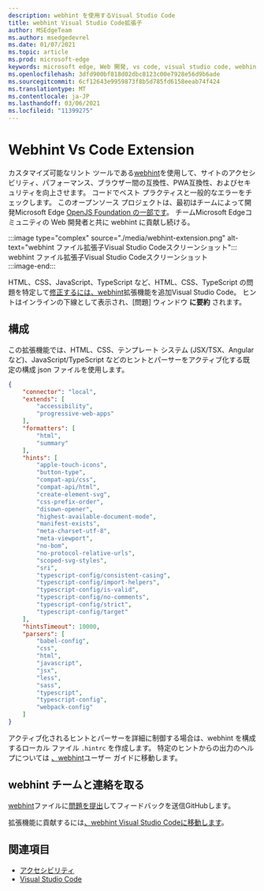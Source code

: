 ```yaml
---
description: webhint を使用するVisual Studio Code
title: webhint Visual Studio Code拡張子
author: MSEdgeTeam
ms.author: msedgedevrel
ms.date: 01/07/2021
ms.topic: article
ms.prod: microsoft-edge
keywords: microsoft edge, Web 開発, vs code, visual studio code, webhint
ms.openlocfilehash: 3dfd900bf818d02dbc8123c00e7928e56d9b6ade
ms.sourcegitcommit: 6cf12643e9959873f8b5d785fd6158eeab74f424
ms.translationtype: MT
ms.contentlocale: ja-JP
ms.lasthandoff: 03/06/2021
ms.locfileid: "11399275"
---
```

# <a name="webhint-vs-code-extension"></a>Webhint Vs Code Extension  

カスタマイズ可能なリント ツールである[webhint][WebhintMain]を使用して、サイトのアクセシビリティ、パフォーマンス、ブラウザー間の互換性、PWA互換性、およびセキュリティを向上させます。  コードでベスト プラクティスと一般的なエラーをチェックします。 このオープンソース プロジェクトは、最初はチームによって開発Microsoft Edge [OpenJS Foundation の一部です][OpenjsFoundation]。  チームMicrosoft Edgeコミュニティの Web 開発者と共に webhint に貢献し続ける。  

:::image type="complex" source="./media/webhint-extension.png" alt-text="webhint ファイル拡張子Visual Studio Codeスクリーンショット":::
   webhint ファイル拡張子Visual Studio Codeスクリーンショット  
:::image-end:::

<!--![Screenshot of webhint Visual Studio Code extension][ImageWebhintExtension]  -->  

HTML、CSS、JavaScript、TypeScript など、HTML、CSS、TypeScript の問題を特定して[修正するには、webhint][VisualstudioMarketplaceWebhint]拡張機能を追加Visual Studio Code。  ヒントはインラインの下線として表示され、[問題] ウィンドウ **に要約** されます。  

## <a name="configuration"></a>構成  

この拡張機能では、HTML、CSS、テンプレート システム \(JSX/TSX、Angular など)、JavaScript/TypeScript などのヒントとパーサーをアクティブ化する既定の構成 json ファイルを使用します。 [][GithubWebhintioIndexjson]  

```json
{
    "connector": "local",
    "extends": [
        "accessibility",
        "progressive-web-apps"
    ],
    "formatters": [
        "html",
        "summary"
    ],
    "hints": [
        "apple-touch-icons",
        "button-type",
        "compat-api/css",
        "compat-api/html",
        "create-element-svg",
        "css-prefix-order",
        "disown-opener",
        "highest-available-document-mode",
        "manifest-exists",
        "meta-charset-utf-8",
        "meta-viewport",
        "no-bom",
        "no-protocol-relative-urls",
        "scoped-svg-styles",
        "sri",
        "typescript-config/consistent-casing",
        "typescript-config/import-helpers",
        "typescript-config/is-valid",
        "typescript-config/no-comments",
        "typescript-config/strict",
        "typescript-config/target"
    ],
    "hintsTimeout": 10000,
    "parsers": [
        "babel-config",
        "css",
        "html",
        "javascript",
        "jsx",
        "less",
        "sass",
        "typescript",
        "typescript-config",
        "webpack-config"
    ]
}
```  

アクティブ化されるヒントとパーサーを詳細に制御する場合は、webhint を構成するローカル ファイル `.hintrc` を作成します。  特定のヒントからの出力のヘルプについては [、webhint][WebhintDocsUserguideConfiguringSummary]ユーザー ガイドに移動します。  

## <a name="getting-in-touch-with-the-webhint-team"></a>webhint チームと連絡を取る  

[webhint][GithubWebhintio]ファイルに[問題を提出][GithubWebhintioIssuesNew]してフィードバックを送信GitHubします。  

拡張機能に貢献するには[、webhint Visual Studio Codeに移動します][GithubWebhintioExtensionVscodeContributing]。  

## <a name="see-also"></a>関連項目  

*   [アクセシビリティ][AccessibilityIndex]  
*   [Visual Studio Code][VisualstudiocodeIndex]  

<!-- image links -->  

<!--[ImageWebhintExtension]: ./media/webhint-extension.png "Screenshot of webhint Visual Studio Code extension"  -->  

<!--links -->  

[AccessibilityIndex]: /microsoft-edge/accessibility "アクセシビリティ |Microsoft Docs"  

[VisualstudiocodeIndex]: /microsoft-edge/visual-studio-code/index "Visual Studio Code |Microsoft Docs"  

[GithubWebhintio]: https://github.com/webhintio/hint "webhint |GitHub"  
[GithubWebhintioExtensionVscodeContributing]: https://github.com/webhintio/hint/blob/master/packages/extension-vscode/CONTRIBUTING.md "寄稿 - webhint |GitHub"  
[GithubWebhintioIndexjson]: https://github.com/webhintio/hint/blob/master/packages/configuration-development/index.json "index.js- webhintio/hint |GitHub"
[GithubWebhintioIssuesNew]: https://github.com/webhintio/hint/issues/new "新しい問題 - webhintio/hint |GitHub"  

[VisualstudioMarketplaceWebhint]: https://marketplace.visualstudio.com/items?itemName=webhint.vscode-webhint "webhint |Visual StudioMarketplace"  

[OpenjsFoundation]:  https://openjsf.org "OpenJS Foundation"  

[WebhintDocsUserguideConfiguringSummary]: https://webhint.io/docs/user-guide/configuring-webhint/summary "Webhint ファイルの|webhint ドキュメント"  
[WebhintMain]:  https://webhint.io "webhint"  
